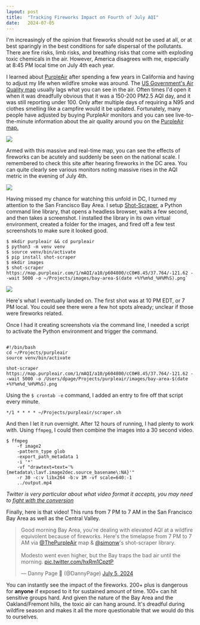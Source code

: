 ```yaml
---
layout:	post
title:	"Tracking Fireworks Impact on Fourth of July AQI"
date:	2024-07-05
---
```


I'm increasingly of the opinion that fireworks should not be used at all, or at best sparingly in the best conditions for safe dispersal of the pollutants. There are fire risks, limb risks, and breathing risks that come with exploding toxic chemicals in the air. However, America disagrees with me, especially at 8:45 PM local time on July 4th each year. 

I learned about [PurpleAir](https://www2.purpleair.com/) after spending a few years in California and having to adjust my life when wildfire smoke was around. The [US Government's Air Quality map](https://www.airnow.gov/national-maps/) usually lags what you can see in the air. Often times I'd open it when it was dreadfully obvious that it was a 150-200 PM2.5 AQI day, and it was still reporting under 100. Only after multiple days of requiring a N95 and clothes smelling like a campfire would it be updated. Fortunately, many people have adjusted by buying PurpleAir monitors and you can see live-to-the-minute information about the air quality around you on the [PurpleAir map.](https://map.purpleair.com/)

![](/views/assets/img/fireworks/dc-purpleair.png)

Armed with this massive and real-time map, you can see the effects of fireworks can be acutely and suddenly be seen on the national scale. I remembered to check this site after hearing fireworks in the DC area. You can quite clearly see various monitors noting massive rises in the AQI metric in the evening of July 4th.

![](/views/assets/img/fireworks/dc-purpleair-graph.png)

Having missed my chance for watching this unfold in DC, I turned my attention to the San Francisco Bay Area. I setup [Shot-Scraper](https://github.com/simonw/shot-scraper?tab=readme-ov-file), a Python command line library, that opens a headless browser, waits a few second, and then takes a screenshot. I installed the library in its own virtual environment, created a folder for the images, and fired off a few test screenshots to make sure it looked good.

```
$ mkdir purpleair && cd purpleair
$ python3 -m venv venv 
$ source venv/bin/activate
$ pip install shot-scraper
$ mkdir images
$ shot-scraper https://map.purpleair.com/1/mAQI/a10/p604800/cC0#8.45/37.764/-121.62 --wait 5000 -o ~/Projects/images/bay-area-$(date +%Y%m%d_%H%M%S).png`

```

![](/views/assets/img/fireworks/bay-area-20240704_220000.png)

Here's what I eventually landed on. The first shot was at 10 PM EDT, or 7 PM local. You could see there were a few hot spots already; unclear if those were fireworks related. 

Once I had it creating screenshots via the command line, I needed a script to activate the Python environment and trigger the command. 

```

#!/bin/bash
cd ~/Projects/purpleair
source venv/bin/activate

shot-scraper https://map.purpleair.com/1/mAQI/a10/p604800/cC0#8.45/37.764/-121.62 --wait 5000 -o /Users/dpage/Projects/purpleair/images/bay-area-$(date +%Y%m%d_%H%M%S).png

```

Using the `$ crontab -e` command, I added an entry to fire off that script every minute.

```
*/1 * * * * ~/Projects/purpleair/scraper.sh
```

And then I let it run overnight. After 12 hours of running, I had plenty to work with. Using `ffmpeg`, I could then combine the images into a 30 second video.

```
$ ffmpeg 
	-f image2 
	-pattern_type glob
	-export_path_metadata 1
	-i '*'
	-vf "drawtext=text='%{metadata\:lavf.image2dec.source_basename\:NA}'"
	-r 30 -c:v libx264 -b:v 1M -vf scale=640:-1
	../output.mp4
```

*Twitter is very particular about what video format it accepts, you may need to [fight with the conversion](https://stackoverflow.com/questions/59056863/i-cant-upload-this-video-file-mp4-to-twitter)*

Finally, here is that video! This runs from 7 PM to 7 AM in the San Francisco Bay Area as well as the Central Valley.

<blockquote class="twitter-tweet" data-media-max-width="560"><p lang="en" dir="ltr">Good morning Bay Area, you&#39;re dealing with elevated AQI at a wildfire equivolent because of fireworks. Here&#39;s the timelapse from 7 PM to 7 AM via <a href="https://twitter.com/ThePurpleAir?ref_src=twsrc%5Etfw">@ThePurpleAir</a> map &amp; <a href="https://twitter.com/simonw?ref_src=twsrc%5Etfw">@simonw</a>&#39;s shot-scraper library.<br><br>Modesto went even higher, but the Bay traps the bad air until the morning. <a href="https://t.co/hxRm1CpztP">pic.twitter.com/hxRm1CpztP</a></p>&mdash; Danny Page 🧮 (@DannyPage) <a href="https://twitter.com/DannyPage/status/1809233993432215596?ref_src=twsrc%5Etfw">July 5, 2024</a></blockquote> <script async src="https://platform.twitter.com/widgets.js" charset="utf-8"></script>

You can instantly see the impact of the fireworks. 200+ plus is dangerous for **anyone** if exposed to it for sustained amount of time. 100+ can hit sensitive groups hard. And given the nature of the Bay Area and the Oakland/Fremont hills, the toxic air can hang around. It's dreadful during wildfire season and makes it all the more questionable that we would do this to ourselves.